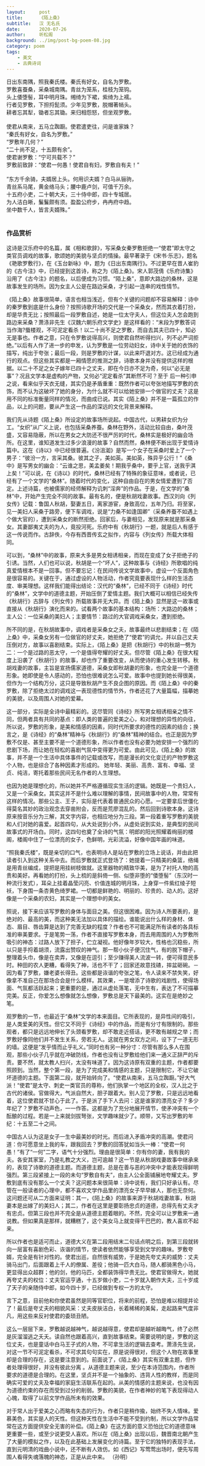 ```yaml
---
layout:     post
title:      《陌上桑》
subtitle:   汉 无名氏
date:       2020-07-26
author:     听松阁
background: ../img/post-bg-poem-08.jpg
category: poem
tags:
    - 美文
    - 古典诗词
---
```


日出东南隅，照我秦氏楼。秦氏有好女，自名为罗敷。<br>
罗敷喜蚕桑，采桑城南隅。青丝为笼系，桂枝为笼钩。<br>
头上倭堕髻，耳中明月珠。缃绮为下裙，紫绮为上襦。<br>
行者见罗敷，下担捋髭须。少年见罗敷，脱帽著帩头。<br>
耕者忘其犁，锄者忘其锄。来归相怨怒，但坐观罗敷。<br>
<br>
使君从南来，五马立踟蹰。使君遣吏往，问是谁家姝？<br>
“秦氏有好女，自名为罗敷。”<br>
“罗敷年几何？”<br>
“二十尚不足，十五颇有余”。<br>
使君谢罗敷：“宁可共载不？”<br>
罗敷前致辞：“使君一何愚！使君自有妇，罗敷自有夫！”<br>
<br>
“东方千余骑，夫婿居上头。何用识夫婿？白马从骊驹，<br>
青丝系马尾，黄金络马头；腰中鹿卢剑，可值千万余。<br>
十五府小吏，二十朝大夫，三十侍中郎，四十专城居。<br>
为人洁白晰，鬑鬑颇有须。盈盈公府步，冉冉府中趋。<br>
坐中数千人，皆言夫婿殊。”
<br>
<br>

### 作品赏析
这诗是汉乐府中的名篇，属《相和歌辞》，写采桑女秦罗敷拒绝一“使君”即太守之类官员调戏的故事，歌颂她的美貌与坚贞的情操。最早著录于《宋书·乐志》，题名《艳歌罗敷行》，在《玉台新咏》中，题为《日出东南隅行》。不过更早在晋人崔豹的《古今注》中，已经提到这首诗，称之为《陌上桑》。宋人郭茂倩《乐府诗集》沿用了《古今注》的题名，以后便成为习惯。“陌上桑”，意即大路边的桑林，这是故事发生的场所。因为女主人公是在路边采桑，才引起一连串的戏性情节。

《陌上桑》故事很简单，语言也相当浅近，但有个关键的问题却不容易解释：诗中的秦罗敷到底是什么身份？按照诗歌开场的交代是一个采桑女，然而其衣着打扮，却是华贵无比；按照最后一段罗敷自述，她是一位太守夫人，但这位夫人怎会跑到路边来采桑？萧涤非先生《汉魏六朝乐府文学史》是这样看的：“末段为罗敷答词当作海?蜃楼观，不可泥定看杀！以二十尚不足之罗敷，而自去其夫已四十，知必无是事也。作者之意，只在令罗敷说得高兴，则使君自然听得扫兴，列不必严词拒绝。”以后有人作了进一步的申发，认为罗敷是一位劳动妇女，诗中关于她的衣饰的描写，纯出于夸张；最后一段，则是罗敷的计谋，以此来吓退对方。这已经成为通行的观点。但这些其实都是一厢情愿的推测之辞，诗歌本身并没有提供这样的根据。以二十不足之女子嫁年已四十之丈夫，即在今日亦不足为奇，何以“必无是事”？况且文学本是虚构的产物，又何必“泥定看杀”其断然不可？至于
后一种引申之说，看来似乎天衣无缝，其实仍是矛盾重重：既然作者可以夸张地描写罗敷的衣饰，而不认为这破坏了她的身分，为什么就不可以给她安排一个做官的丈夫？这是用不同的标准衡量同样的情况，而曲成已说。其实《陌上桑》并不是一篇孤立的作品，以上的问题，要从产生这一作品的深远的文化背景来解释。

我们先从诗题《陌上桑》所设定的故事场所说起。中国古代，以男耕女织为分工。“女织”从广义上说，也包括采桑养蚕。桑林在野外，活动比较自由，桑叶茂盛，又容易隐蔽，所以在男女之大防还不很严厉的时代，桑林实是极好的幽会场所。在这里，谁知道发生过多少浪漫的故事？自然而然，桑林便不断出现于爱情诗篇中。这在《诗以》中已经很普遍。《汾沮洳》是写一个女子在采桑时爱上了一个男子：“彼汾一方，言采其桑。彼其之子，美如英。美如英，殊异乎公行！”《桑中》是写男女的幽会：“云谁之思，美孟姜矣！期我乎桑中，要乎上官，送我乎淇上矣！”可以说，在《诗以》的时代，桑林已经有了特殊的象征意味，或者说，已经有了一个文学的“桑林”。随着时代的变化，这种自由自在的男女情爱遭到了否定。上述诗篇，也被儒家的经师解释为讥刺“淫奔”的作品。于是，在文学的“桑林”中，开始产生完全不同的故事。最有名的，便是秋胡戏妻故事。西汉刘向《列女传》记载：鲁国人秋胡，娶妻五日，离家游宦，身致高位，五年乃归。将至家，见一美妇人采桑于路旁，便下车调戏，说是“力桑不如逢国卿”（采桑养蚕不如遇上个做大官的），遭到采桑女的断然拒绝。回家后，与妻相见，发现原来就是那采桑女。其妻鄙夷丈夫的为人，竟投河死。乐府中有《秋胡行》一题，就是后人有感于这一传说而作。古辞佚，今存有西晋传玄之拟作，内容与《列女传》所载大体相同。

可以到，“桑林”中的故事，原来大多是男女相诱相亲，而现在变成了女子拒绝子的引诱。当然，人们也可以说，秋胡是一个“坏人”，这种故事与《诗经》所歌唱的纯真爱情根本不是一回事。但不要忘记：在民间传说文学故事中，虚设一个反面角色是很容易的。关键在于，通过虚设的人物活动，作者究竟要表现什么样的生活态度、审美理想。这样我们能得出结论：汉代的“桑林”，已经不同于《诗经》时代的“桑林”，文学中的道德主题，开始压倒了爱情主题。我们大概可以相信已经失传《秋胡行》古辞与《列女传》所载故事并无大异。而《陌上桑》显然是这一故事或直接从《秋胡行》演化而来的。试看两个故事的基本结构：场所：大路边的桑林；主人公：一位采桑的美妇人；主要情节：路过的大官调戏采桑女，遭到拒绝。

所不同的是，在秋胡故事中，调戏者是采桑女之夫，故事最终以悲剧结束；在《陌上桑》中，采桑女另有一位做官的好丈夫，她拒绝了“使君”的调允，并以自己丈夫压倒对方，故事以喜剧结束。实际上，《陌上桑》是把《秋胡行》中的秋胡一劈为二：一个是过路的恶太守，一个是值得夸耀的好丈夫。但尽管《陌上桑》在很大程度上沿袭了《秋胡行》的故事，却也作了重要改变，从而使诗的重心发生转移。秋胡戏妻的故事，主旨是宣扬儒家道德，采桑女即秋胡妻的形象，也完全是一个道德形象。她即使是令人感动的，恐怕也很难说怎么可爱。故事中也提到她长得很美，但作为一个结构万分，这只是导致秋胡产生不良企图的原因。而《陌上桑》中的秦罗敷，除了拒绝太过的调戏这一表现德性的情节外，作者还花了大量篇幅，描摹她的美貌，以及周围人对她的爱幕。

这一部分，实际是全诗中最精彩的。这尽管同《诗经》所写男女相诱相亲之情不同，但两者具有共同的基点：即人类的普遍的爱美之心，和对理想的异性的向往，所以说，罗敷的形象，是美和情感的因素，同时代所要求的德性的因素的结合；换言之，是《诗经》的“桑林”精神与《秋胡行》的“桑林”精神的结合。也正是因为罗敷不仅是、甚至主要不是一个道德形象，所以作者也没有必要为她安排一个强烈的悲剧下场，而让她在轻松的喜剧气氛中变得更为可爱。由此可见，《陌上桑》的故事，并不是一个生活中具体事件的记载或改写，而是漫长的文化变迁的产物罗敷这个人物，也是综合了各种因素才形成的。
她年轻、美丽、高贵、富有、幸福、坚贞、纯洁，寄托着那些民间无名作者的人生理想。

也因为她是理想化的，所以她并不严格遵循现实生活的逻辑。她既是一个贵妇人，又是一个采桑女。其实这并不是什么难以理解的事情，民间故事中的人物，常常有这样的情况。那些公主、王子，实际是代表着普通民众的心愿。一定要拿后世僵化得莫名其妙的政治观念去穿凿附会，反而是荒廖混乱的。然后回到诗歌本身。这诗原来按音乐分为三解，其文字内容，也相应地分为三段。第一段着重写罗敷的美貌和人们对她的喜爱。起首四句，从大处说到小外，从虚处说到实处，是典型的民间故事式的开场白。同时，这四句也奠了全诗的气氛：明郎的阳光照耀着绚丽的楼阁，楼阁中住了一位漂亮的女子，色鲜明，光彩流溢，好像中国年画的味道。

“照我秦氏楼”，既是亲切的口气，也表明诗人是站在罗敷的立场上说话，并由此把读者引入到这种关系中去。而后罗敷就正式登场了：她提着一只精美的桑篮，络绳是用青丝编成，提把是用挂树枝做就。这里器物的精致华美，是为了衬托人物的高贵和美好。再看她的打扮，头上梳的是斜倚一侧、似堕非堕的“倭堕髻”（东汉时一种流行发式），耳朵上挂着晶莹闪亮、价值连城的明月珠，上身穿一件紫红绫子短袄，下身围一条杏黄色绮罗裙。一切都是鲜艳的、明丽的、珍贵的、动人的。这好像是一个采桑的农妇，其实是一个理想中的美女。

照说，接下来应该写罗敷的身体与面目之美。但这很困难。因为诗人所要表的，是绝对的、最高的美，而这种美无法加以具体的描绘。谁能说出什么样的身材、体态、眉目、唇齿算是达到了完善无缺的程度？作者也不可能满足所有读者的各具标准的审美要求。于是笔势一荡，作者不直接写罗敷本身，而去用周围的人为罗敷所吸引的神态：过路人放下了担子，伫立凝视。他好像年岁较大，性格也沉稳些，所以只是手捋着胡须，流露出赞叹的神气。那一帮小伙子便沉住气，有的脱下帽子，整理着头巾，像是在卖弄，又像是在逗引；至少赚得美人流波一转，便可得意民多时。种田的农人更糟，看得失了神，活也不干了；回家还故意找碴，摔盆砸碗。－因为看了罗敷，嫌老婆长得丑。这些都是诙谐的夸张之笔，令人读来不禁失笑，好像拿不准自己在那场合会是什么模样。其效果，一是增添了诗歌的戏剧性，使得场面、气氛都活跃起来；更重要的是，通过从虚处落笔，无中生有，表达了不可描摹完美。反正，你爱怎么想像就怎么想像，罗敷总是天下最美的。这实在是绝妙之笔。

观罗敷的一节，也最近于“桑林”文学的本来面目。它所表现的，是异性间的吸引，是人类爱美的天性。但它又不同于《诗经》中的作品，而是有分寸有限制的。那些观者，都只是远远地伸长了头颈看罗敷，却不敢走近搭话，更不敢有越规之举；而罗敷好像同他们并不发生关系，旁若无人。这就在男女双方之间，设下了一道无形的墙。这便是“发乎情而止乎礼义。”同时也有另一种分寸：尽管有那么多人在围观，那些小伙子几乎就在冲破防线，作者也没有让罗敷给他们来一通义正辞严的斥责。要不然，就太教人扫兴，太没有味道了。因为这诗原有双重的主题，作者都要照顾到。当然，整个第一段，是为了完成美和情感的主题，只是限制它，不让它破坏道德的主题。下面第二段，就开始转向了。“使君从南来，五马立踟蹰。”好大气派！“使君”是太守、刺史一类官员的尊称，他们执掌一个地区的全权，汉人比之于古代的诸侯。官做得大，气派自然大，胆子跟着大。别人见了罗敷，只是远远地看着，这位使君就不甘心于此了。于是派了手下人去问：这是谁家的漂亮女子？多少年纪了？罗敷不动声色，一一作答。这都是为了充分地展开情节，使矛冲突有一个酝酿的过程。若是一上来就剑拔弩张，文学趣味就少了。顺带，又写出罗敷的年纪：十五至二十之间。

中国古人认为这是女子一生中最美妙的时光。而后进入矛盾冲突的高潮。使君问道：你可愿意坐上我的车，跟我回去？罗敷的回答犹如当头一棒：“使君一何愚！”有了“一何”二字，语气十分强烈。理由是很简单：你有你的妻，我有我的夫。各安其家室，乃是礼教之大义，岂可逾越？这一节是从秋胡戏妻故事中继承来的，表现了诗歌的道德主题。而道德主题，总是在善与恶的冲突中才能表现得鲜明强烈。第三段紧接上一段的未句“罗敷自有夫”，由主人公全面铺展地夸耀丈夫。罗敷到底有没有那么一个丈夫？这问题本来很简单：诗中说有，我们只好承认有。尽管在一般读者的心理中，都不喜欢文学作品里的漂亮女子早早嫁人，那也无奈何。这问题还可从二方面来证明：其一，《陌上桑》的故事来源于秋胡戏妻故事，秋胡妻本是出嫁了的美妇人；其二，作者在这里是要彰扬忠贞的道德，总得先有丈夫才有忠贞。但第三段也并不完全是从道德主题着眼的。不然，完全可以让罗敷来一通说教。但如果真是那样，就糟糕了，这个美女马上就变得干巴巴的，教人喜欢不起来。

所以作者也是适可而止，道德大义在第二段用结末二句话点明之后，到第三段就转向一层富有喜剧色彩、诙谐的情节，使读者依然能够享受到文学的趣味。罗敷夸婿，完全是有针对性的。使君出巡，自然很有威势，于是她先夸丈夫的威势：丈夫骑马出门，后面跟着上千人的僚属、差役；他骑一匹大白马，随人都骑黑色小马，更显得出众超群；他的剑，他的马匹，全都装饰得华贵无比。使君官做得大，她就再夸丈夫的权位：丈夫官运亨通，十五岁做小吏，二十岁就入朝作大夫，三十岁成了天子的亲随侍中郎，如今四十岁，已经做到专权一方的太守。

言下之意，目前他和你使君虽然是同等官职位，将来的前程，恐怕是难以相提并论了！最后是夸丈夫的相貌风采：丈夫皮肤洁白，长着稀稀的美髯，走起路来气度非凡，用这些来反衬使君的委琐丑陋。

这么一层层下来，罗敷越说越神气，越说越得意，使君却是越听越晦气，终了必然是灰溜溜逃之夭夭。读自然也跟着高兴，直到故事结束。需要说明的是，罗敷的这位丈夫，也是童话中白马王子式的人物，不可拿生活的逻辑去查考。萧涤先生说，对这一节不可泥定看杀，不可求其句句实在，原是说得很对，但这个人物在故事里却是合理的存在，这是要注意到的。前面说了，《陌上桑》其实有双重主题，但作者处理得很好，并没有彼此分离
。从道德主题来说，至少在本诗范围内，作者所要求的道德是合理的。在这里，坚贞并不是一个抽象的、违背人性的教样，而是同确实可爱的丈夫及幸福的家庭生活联系在起的。从美的情感的主题来说，也没有因为道德约束的存在而受到过分的削弱。罗敷的美貌，在作者神妙的笔下表现得动人心魄，取得了以前文学作品所未有的效果。

对于常人出于爱美之心而略有失态的行为，作者只是稍作揄，始终不失人情味。爱慕美色，其实是人的天性。但这种天性在生活中不能不受到约制，所以文学作品常常在这方面提供安全无害的补偿。《陌上桑》在这方面的意义恐怕比它的道德意味更重要一些，或至少说更受人喜欢。所以在《陌上桑》出现以后，魏晋南北朝产生了大量的模拟之作，以及在此基础上发展变化的诗篇。至于它的独特的表现手法，直到元明清的戏曲小说中，还不断有人效仿。如《西记》写莺莺出场时，便先写周围人看得失魂落魄的神态，正是从此中来。
（孙明）
